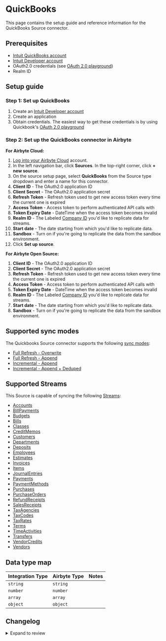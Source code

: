 # QuickBooks

This page contains the setup guide and reference information for the QuickBooks Source connector.

## Prerequisites

- [Intuit QuickBooks account](https://quickbooks.intuit.com/global/)
- [Intuit Developer account](https://developer.intuit.com/app/developer/qbo/docs/get-started)
- OAuth2.0 credentials (see [OAuth 2.0 playground](https://developer.intuit.com/app/developer/qbo/docs/develop/authentication-and-authorization/oauth-2.0-playground))
- Realm ID

## Setup guide

### Step 1: Set up QuickBooks

1. Create an [Intuit Developer account](https://developer.intuit.com/app/developer/qbo/docs/get-started)
2. Create an application
3. Obtain credentials. The easiest way to get these credentials is by using Quickbook's [OAuth 2.0 playground](https://developer.intuit.com/app/developer/qbo/docs/develop/authentication-and-authorization/oauth-2.0-playground)

### Step 2: Set up the QuickBooks connector in Airbyte

**For Airbyte Cloud:**

1. [Log into your Airbyte Cloud](https://cloud.airbyte.com/workspaces) account.
2. In the left navigation bar, click **Sources**. In the top-right corner, click **+ new source**.
3. On the source setup page, select **QuickBooks** from the Source type dropdown and enter a name for this connector.
4. **Client ID** - The OAuth2.0 application ID
5. **Client Secret** - The OAuth2.0 application secret
6. **Refresh Token** - Refresh token used to get new access token every time the current one is expired
7. **Access Token** - Access token to perform authenticated API calls with
8. **Token Expiry Date** - DateTime when the access token becomes invalid
9. **Realm ID** - The Labeled [Company ID](https://developer.intuit.com/app/developer/qbo/docs/learn/learn-basic-field-definitions#realm-id) you'd like to replicate data for streams.
10. **Start date** - The date starting from which you'd like to replicate data.
11. **Sandbox** - Turn on if you're going to replicate the data from the sandbox environment.
12. Click **Set up source**.

<!-- /env:cloud -->

<!-- env:oss -->

**For Airbyte Open Source:**

1. **Client ID** - The OAuth2.0 application ID
2. **Client Secret** - The OAuth2.0 application secret
3. **Refresh Token** - Refresh token used to get new access token every time the current one is expired
4. **Access Token** - Access token to perform authenticated API calls with
5. **Token Expiry Date** - DateTime when the access token becomes invalid
6. **Realm ID** - The Labeled [Company ID](https://developer.intuit.com/app/developer/qbo/docs/learn/learn-basic-field-definitions#realm-id) you'd like to replicate data for streams.
7. **Start date** - The date starting from which you'd like to replicate data.
8. **Sandbox** - Turn on if you're going to replicate the data from the sandbox environment.
<!-- /env:oss -->

## Supported sync modes

The Quickbooks Source connector supports the following [ sync modes](https://docs.airbyte.com/cloud/core-concepts#connection-sync-modes):

- [Full Refresh - Overwrite](https://docs.airbyte.com/understanding-airbyte/connections/full-refresh-overwrite/)
- [Full Refresh - Append](https://docs.airbyte.com/understanding-airbyte/connections/full-refresh-append)
- [Incremental - Append](https://docs.airbyte.com/understanding-airbyte/connections/incremental-append)
- [Incremental - Append + Deduped](https://docs.airbyte.com/understanding-airbyte/connections/incremental-append-deduped)

## Supported Streams

This Source is capable of syncing the following [Streams](https://developer.intuit.com/app/developer/qbo/docs/api/accounting/most-commonly-used/account):

- [Accounts](https://developer.intuit.com/app/developer/qbo/docs/api/accounting/all-entities/account)
- [BillPayments](https://developer.intuit.com/app/developer/qbo/docs/api/accounting/all-entities/billpayment)
- [Budgets](https://developer.intuit.com/app/developer/qbo/docs/api/accounting/all-entities/budget)
- [Bills](https://developer.intuit.com/app/developer/qbo/docs/api/accounting/all-entities/bill)
- [Classes](https://developer.intuit.com/app/developer/qbo/docs/api/accounting/all-entities/class)
- [CreditMemos](https://developer.intuit.com/app/developer/qbo/docs/api/accounting/all-entities/creditmemo)
- [Customers](https://developer.intuit.com/app/developer/qbo/docs/api/accounting/all-entities/customer)
- [Departments](https://developer.intuit.com/app/developer/qbo/docs/api/accounting/all-entities/department)
- [Deposits](https://developer.intuit.com/app/developer/qbo/docs/api/accounting/all-entities/deposit)
- [Employees](https://developer.intuit.com/app/developer/qbo/docs/api/accounting/all-entities/employee)
- [Estimates](https://developer.intuit.com/app/developer/qbo/docs/api/accounting/all-entities/estimate)
- [Invoices](https://developer.intuit.com/app/developer/qbo/docs/api/accounting/all-entities/invoice)
- [Items](https://developer.intuit.com/app/developer/qbo/docs/api/accounting/all-entities/item)
- [JournalEntries](https://developer.intuit.com/app/developer/qbo/docs/api/accounting/all-entities/journalentry)
- [Payments](https://developer.intuit.com/app/developer/qbo/docs/api/accounting/all-entities/payment)
- [PaymentMethods](https://developer.intuit.com/app/developer/qbo/docs/api/accounting/all-entities/paymentmethod)
- [Purchases](https://developer.intuit.com/app/developer/qbo/docs/api/accounting/all-entities/purchase)
- [PurchaseOrders](https://developer.intuit.com/app/developer/qbo/docs/api/accounting/all-entities/purchaseorder)
- [RefundReceipts](https://developer.intuit.com/app/developer/qbo/docs/api/accounting/all-entities/refundreceipt)
- [SalesReceipts](https://developer.intuit.com/app/developer/qbo/docs/api/accounting/all-entities/salesreceipt)
- [TaxAgencies](https://developer.intuit.com/app/developer/qbo/docs/api/accounting/all-entities/taxagency)
- [TaxCodes](https://developer.intuit.com/app/developer/qbo/docs/api/accounting/all-entities/taxcode)
- [TaxRates](https://developer.intuit.com/app/developer/qbo/docs/api/accounting/all-entities/taxrate)
- [Terms](https://developer.intuit.com/app/developer/qbo/docs/api/accounting/all-entities/term)
- [TimeActivities](https://developer.intuit.com/app/developer/qbo/docs/api/accounting/all-entities/timeactivity)
- [Transfers](https://developer.intuit.com/app/developer/qbo/docs/api/accounting/all-entities/transfer)
- [VendorCredits](https://developer.intuit.com/app/developer/qbo/docs/api/accounting/all-entities/vendorcredit)
- [Vendors](https://developer.intuit.com/app/developer/qbo/docs/api/accounting/all-entities/vendor)

## Data type map

| Integration Type | Airbyte Type | Notes |
| :--------------- | :----------- | :---- |
| `string`         | `string`     |       |
| `number`         | `number`     |       |
| `array`          | `array`      |       |
| `object`         | `object`     |       |

## Changelog

<details>
  <summary>Expand to review</summary>

| Version | Date       | Pull Request                                             | Subject                                                            |
| :------ | :--------- | :------------------------------------------------------- | :----------------------------------------------------------------- |
| 3.0.19 | 2024-08-24 | [44713](https://github.com/airbytehq/airbyte/pull/44713) | Update dependencies |
| 3.0.18 | 2024-08-17 | [44282](https://github.com/airbytehq/airbyte/pull/44282) | Update dependencies |
| 3.0.17 | 2024-08-12 | [43829](https://github.com/airbytehq/airbyte/pull/43829) | Update dependencies |
| 3.0.16 | 2024-08-10 | [43563](https://github.com/airbytehq/airbyte/pull/43563) | Update dependencies |
| 3.0.15 | 2024-08-03 | [43052](https://github.com/airbytehq/airbyte/pull/43052) | Update dependencies |
| 3.0.14 | 2024-07-27 | [42666](https://github.com/airbytehq/airbyte/pull/42666) | Update dependencies |
| 3.0.13 | 2024-07-20 | [42358](https://github.com/airbytehq/airbyte/pull/42358) | Update dependencies |
| 3.0.12 | 2024-07-13 | [41745](https://github.com/airbytehq/airbyte/pull/41745) | Update dependencies |
| 3.0.11 | 2024-07-10 | [41414](https://github.com/airbytehq/airbyte/pull/41414) | Update dependencies |
| 3.0.10 | 2024-07-10 | [41325](https://github.com/airbytehq/airbyte/pull/41325) | Update dependencies |
| 3.0.9 | 2024-07-09 | [40660](https://github.com/airbytehq/airbyte/pull/40660) | Fix configured catalog, inline schemas |
| 3.0.8 | 2024-07-06 | [40885](https://github.com/airbytehq/airbyte/pull/40885) | Update dependencies |
| 3.0.7 | 2024-06-25 | [40355](https://github.com/airbytehq/airbyte/pull/40355) | Update dependencies |
| 3.0.6 | 2024-06-22 | [39955](https://github.com/airbytehq/airbyte/pull/39955) | Update dependencies |
| 3.0.5 | 2024-06-06 | [39285](https://github.com/airbytehq/airbyte/pull/39285) | [autopull] Upgrade base image to v1.2.2 |
| 3.0.4 | 2024-05-21 | [38518](https://github.com/airbytehq/airbyte/pull/38518) | [autopull] base image + poetry + up_to_date |
| `3.0.3` | 2024-03-22 | [36389](https://github.com/airbytehq/airbyte/pull/36389) | Add refresh token updater and add missing properties to streams    |
| `3.0.2` | 2024-02-20 | [32236](https://github.com/airbytehq/airbyte/pull/32236) | Small typo in spec correction                                      |
| `3.0.1` | 2023-11-06 | [32236](https://github.com/airbytehq/airbyte/pull/32236) | Upgrade to `airbyte-cdk>=0.52.10` to resolve refresh token issues  |
| `3.0.0` | 2023-09-26 | [30770](https://github.com/airbytehq/airbyte/pull/30770) | Update schema to use `number` instead of `integer`                 |
| `2.0.5` | 2023-09-26 | [30766](https://github.com/airbytehq/airbyte/pull/30766) | Fix improperly named keyword argument                              |
| `2.0.4` | 2023-06-28 | [27803](https://github.com/airbytehq/airbyte/pull/27803) | Update following state breaking changes                            |
| `2.0.3` | 2023-06-08 | [27148](https://github.com/airbytehq/airbyte/pull/27148) | Update description and example values of a Start Date in spec.json |
| `2.0.2` | 2023-06-07 | [26722](https://github.com/airbytehq/airbyte/pull/27053) | Update CDK version and adjust authenticator configuration          |
| `2.0.1` | 2023-05-28 | [26722](https://github.com/airbytehq/airbyte/pull/26722) | Change datatype for undisclosed amount field in payments           |
| `2.0.0` | 2023-04-11 | [25045](https://github.com/airbytehq/airbyte/pull/25045) | Fix datetime format, disable OAuth button in cloud                 |
| `1.0.0` | 2023-03-20 | [24324](https://github.com/airbytehq/airbyte/pull/24324) | Migrate to Low-Code                                                |
| `0.1.5` | 2022-02-17 | [10346](https://github.com/airbytehq/airbyte/pull/10346) | Update label `Quickbooks` -> `QuickBooks`                          |
| `0.1.4` | 2021-12-20 | [8960](https://github.com/airbytehq/airbyte/pull/8960)   | Update connector fields title/description                          |
| `0.1.3` | 2021-08-10 | [4986](https://github.com/airbytehq/airbyte/pull/4986)   | Using number data type for decimal fields instead string           |
| `0.1.2` | 2021-07-06 | [4539](https://github.com/airbytehq/airbyte/pull/4539)   | Add `AIRBYTE_ENTRYPOINT` for Kubernetes support                    |

</details>
